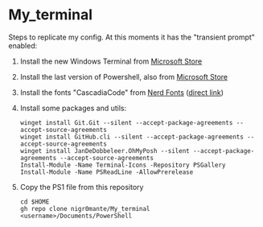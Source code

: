 # My_terminal

Steps to replicate my config. At this moments it has the "transient prompt" enabled:

1. Install the new Windows Terminal from <a href="https://www.microsoft.com/store/productId/9N0DX20HK701" target="_blank">Microsoft Store</a>

2. Install the last version of Powershell, also from <a href="https://www.microsoft.com/store/productId/9MZ1SNWT0N5D" target="_blank">Microsoft Store</a>

3. Install the fonts "CascadiaCode" from <a href="https://www.nerdfonts.com/font-downloads" target="_blank">Nerd Fonts</a> (<a href="https://github.com/ryanoasis/nerd-fonts/releases/download/v2.1.0/CascadiaCode.zip" target="_blank">direct link</a>)

4. Install some packages and utils:

    ```winget install Git.Git --silent --accept-package-agreements --accept-source-agreements```<br>
    ```winget install GitHub.cli --silent --accept-package-agreements --accept-source-agreements```<br>
    ```winget install JanDeDobbeleer.OhMyPosh --silent --accept-package-agreements --accept-source-agreements```<br>
    ```Install-Module -Name Terminal-Icons -Repository PSGallery```<br>
    ```Install-Module -Name PSReadLine -AllowPrerelease```

5. Copy the PS1 file from this repository

    ```cd $HOME```<br>
    ```gh repo clone nigr0mante/My_terminal <username>/Documents/PowerShell```
    
